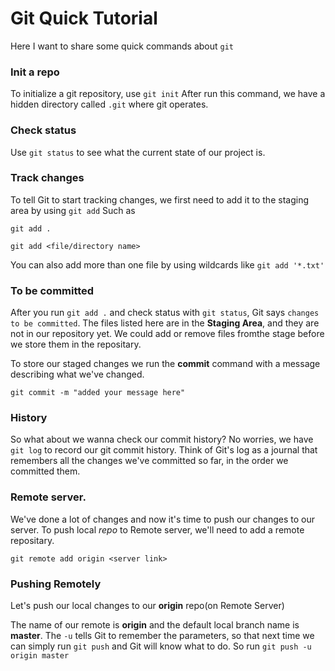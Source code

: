 # Git Quick Tutorial
Here I want to share some quick commands about `git`

### Init a repo
To initialize a git repository, use `git init`
After run this command, we have a hidden directory called `.git` where git operates.

### Check status
Use `git status` to see what the current state of our project is.


### Track changes
To tell Git to start tracking changes, we first need to add it to the staging area by using `git add`
Such as
```git
git add .

git add <file/directory name>
```

You can also add more than one file by using wildcards like `git add '*.txt'`

### To be committed
After you run `git add .` and check status with `git status`, Git says `changes to be committed`.
The files listed here are in the **Staging Area**, and they are not in our repository yet. We could add or remove files fromthe stage before we store them in the repositary.

To store our staged changes we run the **commit** command with a message describing what we've changed.
```
git commit -m "added your message here"
```

### History
So what about we wanna check our commit history? No worries, we have `git log` to record our git commit history.
Think of Git's log as a journal that remembers all the changes we've committed so far, in the order we committed them.

### Remote server.
We've done a lot of changes and now it's time to push our changes to our server.
To push local *repo* to Remote server, we'll need to add a remote repositary.
```
git remote add origin <server link>
```

### Pushing Remotely
Let's push our local changes to our **origin** repo(on Remote Server)

The name of our remote is **origin** and the default local branch name is **master**. The `-u` tells Git to remember the parameters, so that next time we can simply run `git push` and Git will know what to do.
So run `git push -u origin master`

